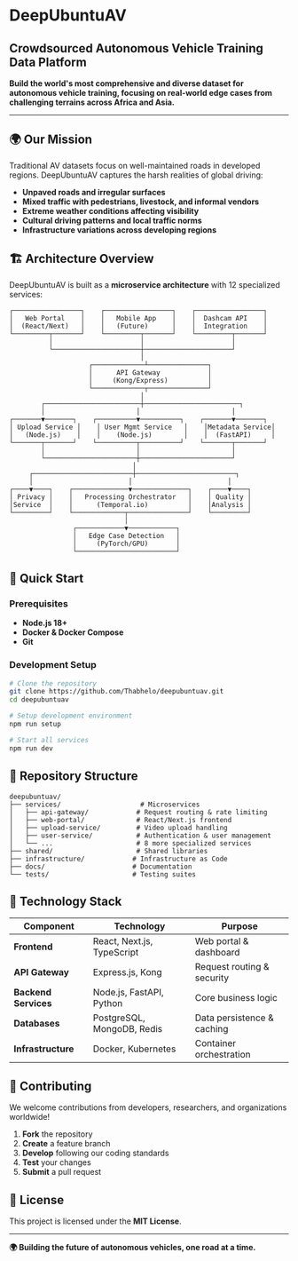 # DeepUbuntuAV
## Crowdsourced Autonomous Vehicle Training Data Platform

**Build the world's most comprehensive and diverse dataset for autonomous vehicle training, focusing on real-world edge cases from challenging terrains across Africa and Asia.**

---

## 🌍 **Our Mission**

Traditional AV datasets focus on well-maintained roads in developed regions. DeepUbuntuAV captures the harsh realities of global driving:
- **Unpaved roads and irregular surfaces**
- **Mixed traffic with pedestrians, livestock, and informal vendors**
- **Extreme weather conditions affecting visibility**
- **Cultural driving patterns and local traffic norms**
- **Infrastructure variations across developing regions**

## 🏗️ **Architecture Overview**

DeepUbuntuAV is built as a **microservice architecture** with 12 specialized services:

```
┌─────────────────┐    ┌─────────────────┐    ┌─────────────────┐
│   Web Portal    │    │   Mobile App    │    │  Dashcam API    │
│  (React/Next)   │    │   (Future)      │    │  Integration    │
└─────────┬───────┘    └─────────┬───────┘    └─────────┬───────┘
          │                      │                      │
          └──────────────────────┼──────────────────────┘
                                 │
                    ┌─────────────┴───────────────┐
                    │      API Gateway            │
                    │     (Kong/Express)          │
                    └─────────────┬───────────────┘
                                 │
        ┌────────────────────────┼────────────────────────┐
        │                       │                       │
┌───────▼───────┐    ┌──────────▼──────────┐    ┌───────▼───────┐
│ Upload Service │    │ User Mgmt Service   │    │Metadata Service│
│   (Node.js)    │    │    (Node.js)        │    │  (FastAPI)     │
└───────┬───────┘    └──────────┬──────────┘    └───────┬───────┘
        │                       │                       │
        └───────────────────────┼───────────────────────┘
                               │
     ┌─────────────────────────┼─────────────────────────┐
     │                        │                        │
┌────▼────┐    ┌──────────────▼──────────────┐    ┌────▼────┐
│ Privacy │    │   Processing Orchestrator   │    │ Quality │
│Service  │    │      (Temporal.io)          │    │Analysis │
└─────────┘    └─────────────┬───────────────┘    └─────────┘
                             │
                ┌────────────▼────────────┐
                │   Edge Case Detection   │
                │     (PyTorch/GPU)       │
                └─────────────────────────┘
```

## 🚀 **Quick Start**

### Prerequisites
- **Node.js 18+**
- **Docker & Docker Compose**
- **Git**

### Development Setup
```bash
# Clone the repository
git clone https://github.com/Thabhelo/deepubuntuav.git
cd deepubuntuav

# Setup development environment
npm run setup

# Start all services
npm run dev
```

## 📁 **Repository Structure**

```
deepubuntuav/
├── services/                    # Microservices
│   ├── api-gateway/            # Request routing & rate limiting
│   ├── web-portal/             # React/Next.js frontend
│   ├── upload-service/         # Video upload handling
│   ├── user-service/           # Authentication & user management
│   └── ...                     # 8 more specialized services
├── shared/                     # Shared libraries
├── infrastructure/            # Infrastructure as Code
├── docs/                      # Documentation
└── tests/                     # Testing suites
```

## 🔧 **Technology Stack**

| Component | Technology | Purpose |
|-----------|------------|---------|
| **Frontend** | React, Next.js, TypeScript | Web portal & dashboard |
| **API Gateway** | Express.js, Kong | Request routing & security |
| **Backend Services** | Node.js, FastAPI, Python | Core business logic |
| **Databases** | PostgreSQL, MongoDB, Redis | Data persistence & caching |
| **Infrastructure** | Docker, Kubernetes | Container orchestration |

## 🌟 **Contributing**

We welcome contributions from developers, researchers, and organizations worldwide!

1. **Fork** the repository
2. **Create** a feature branch
3. **Develop** following our coding standards
4. **Test** your changes
5. **Submit** a pull request

## 📜 **License**

This project is licensed under the **MIT License**.

---

**🌍 Building the future of autonomous vehicles, one road at a time.**

